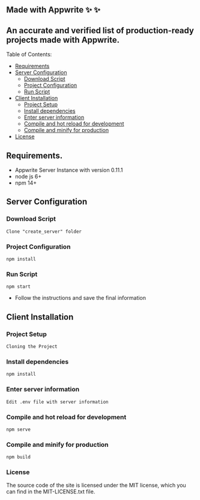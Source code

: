 ## Made with Appwrite ✨ ✨

## An accurate and verified list of production-ready projects made with Appwrite.

Table of Contents:

- [Requirements](#Requirements)
- [Server Configuration](#Server-Configuration)
    - [Download Script](#Download-Script)
    - [Project Configuration](#Project-Configuration)
    - [Run Script](#Run-Script)
- [Client Installation](#Client-Installation)
    - [Project Setup](#Project-Setup)
    - [Install dependencies](#Install-dependencies)
    - [Enter server information](#Enter-server-information)
    - [Compile and hot reload for development](#Compile-and-hot-reload-for-development)
    - [Compile and minify for production](#Compile-and-minify-for-production)
- [License](#license)

## Requirements.

- Appwrite Server Instance with version 0.11.1
- node js 6+
- npm 14+

## Server Configuration

### Download Script
```
Clone "create_server" folder
```
### Project Configuration
```
npm install
```
### Run Script
```
npm start
```
* Follow the instructions and save the final information

## Client Installation

### Project Setup
```
Cloning the Project
```
### Install dependencies
```
npm install
```
### Enter server information
```
Edit .env file with server information
```
### Compile and hot reload for development
```
npm serve
```
### Compile and minify for production
```
npm build
```
### License
The source code of the site is licensed under the MIT license, which you can find in the MIT-LICENSE.txt file.